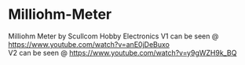 # Milliohm-Meter
Milliohm Meter by Scullcom Hobby Electronics
V1 can be seen @ https://www.youtube.com/watch?v=anE0jDeBuxo 
<br>
V2 can be seen @ https://www.youtube.com/watch?v=y9gWZH9k_BQ
